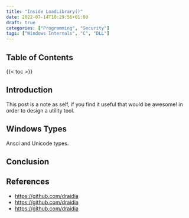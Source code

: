 ```yaml
---
title: "Inside LoadLibrary()"
date: 2022-07-14T10:29:56+01:00
draft: true
categories: ["Programming", "Security"]
tags: ["Windows Internals", "C", "DLL"]
---
```


## Table of Contents
{{< toc >}}

## Introduction
This post is a note as self, if you find it useful that would be awesome! in order to design a utility tool.
## Windows Types
Ansci and Unicode types.

## Conclusion

## References
- https://github.com/draidia
- https://github.com/draidia
- https://github.com/draidia
